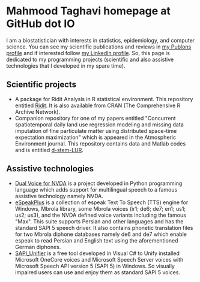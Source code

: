 # Mahmood Taghavi homepage at GitHub dot IO

I am a biostatistician with interests in statistics, epidemiology, and computer science. You can see my scientific publications and reviews in [my Publons profile](https://publons.com/researcher/1553453/seyed-mahmood-taghavi-shahri/) and if interested follow [my LinkedIn profile](https://www.linkedin.com/in/mahmood-taghavi-03836940/). 
So, this page is dedicated to my programming projects (scientific and also assistive technologies that I developed in my spare time).

## Scientific projects

  - A package for Ridit Analysis in R statistical environment. This repository entitled [Ridit](https://github.com/Mahmood-Taghavi/Ridit). It is also available from CRAN (The Comprehensive R Archive Network). 
  - Companion repository for one of my papers entitled "Concurrent spatiotemporal daily land use regression modeling and missing data imputation of fine particulate matter using distributed space-time expectation maximization" which is appeared in the Atmospheric Environment journal. This repository contains data and Matlab codes and is entitled [d-stem-LUR](https://github.com/Mahmood-Taghavi/d-stem-LUR). 

## Assistive technologies

- [Dual Voice for NVDA](https://mahmood-taghavi.github.io/dual_voice/) is a project developed in Python programming language which adds support for multilingual speech to a famous assistive technology namely NVDA. 
- [eSpeakPlus](https://mahmood-taghavi.github.io/eSpeakPlus/) is a collection of espeak Text To Speech (TTS) engine for Windows, Mbrola library, some Mbrola voices (ir1; de6; de7; en1; us1; us2; us3), and the NVDA defined voice variants including the famous "Max". This suite supports Persian and other languages and has the standard SAPI 5 speech driver. It also contains phonetic translation files for two Mbrola diphone databases namely de6 and de7 which enable espeak to read Persian and English text using the aforementioned German diphones. 
- [SAPI_Unifier](https://mahmood-taghavi.github.io/SAPI_Unifier/) is a free tool developed in Visual C# to Unify installed Microsoft OneCore voices and Microsoft Speech Server voices with Microsoft Speech API version 5 (SAPI 5) in Windows. So visually impaired users can use and enjoy them as standard SAPI 5 voices.  

